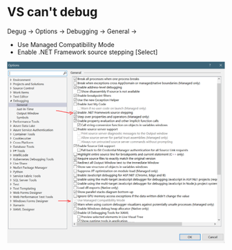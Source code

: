 # VS can't debug

Degug -> Options -> Debugging -> General ->&#x20;

* Use Managed Compatibility Mode &#x20;
* Enable .NET Framework source stepping \[Select]

![](../../.gitbook/assets/vs.PNG)

